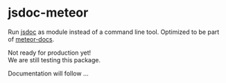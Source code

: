 jsdoc-meteor
============

Run [jsdoc](https://www.npmjs.com/package/jsdoc) as module instead of a command line tool.
Optimized to be part of [meteor-docs](https://github.com/hckrs/meteor-docs).  

Not ready for production yet!  
We are still testing this package.

Documentation will follow ...